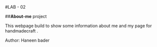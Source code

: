 
#LAB - 02

##**About-me** project

This webpage build to show some information about me  and  my page for handmadecraft .

Author: Haneen bader

